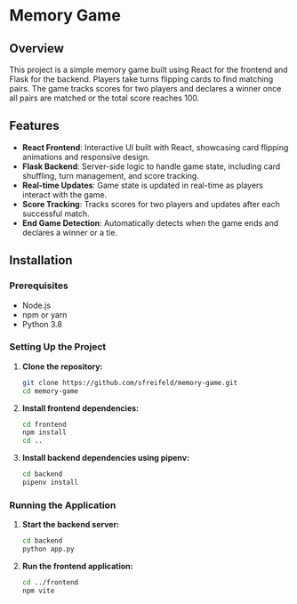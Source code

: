 # Memory Game 

## Overview
This project is a simple memory game built using React for the frontend and Flask for the backend. Players take turns flipping cards to find matching pairs. The game tracks scores for two players and declares a winner once all pairs are matched or the total score reaches 100.

## Features
- **React Frontend**: Interactive UI built with React, showcasing card flipping animations and responsive design.
- **Flask Backend**: Server-side logic to handle game state, including card shuffling, turn management, and score tracking.
- **Real-time Updates**: Game state is updated in real-time as players interact with the game.
- **Score Tracking**: Tracks scores for two players and updates after each successful match.
- **End Game Detection**: Automatically detects when the game ends and declares a winner or a tie.

## Installation

### Prerequisites
- Node.js
- npm or yarn
- Python 3.8

### Setting Up the Project

1. **Clone the repository:**
   ```bash
   git clone https://github.com/sfreifeld/memory-game.git
   cd memory-game
   ```

2. **Install frontend dependencies:**
   ```bash
   cd frontend
   npm install
   cd ..
   ```

3. **Install backend dependencies using pipenv:**
   ```bash
   cd backend
   pipenv install
   ```

### Running the Application

1. **Start the backend server:**
   ```bash
   cd backend
   python app.py
   ```

2. **Run the frontend application:**
   ```bash
   cd ../frontend
   npm vite
   ```




